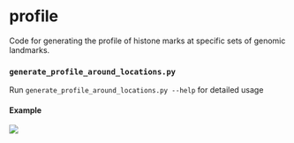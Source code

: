 # profile
Code for generating the profile of histone marks at specific sets of genomic landmarks.

### `generate_profile_around_locations.py`
Run `generate_profile_around_locations.py --help` for detailed usage

#### Example
![](https://github.com/zhouhaozeng/bioinformatics-codebase/blob/master/examples/example-profile-1.png)